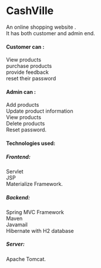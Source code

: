 # CashVille
An online shopping website . <br/>
It has both customer and admin end.<br/>

#### Customer can :
View products <br/>
purchase products <br/>
provide feedback <br/>
reset their password <br/>

#### Admin can :
Add products <br/>
Update product information <br/>
View products <br/>
Delete products <br/>
Reset password. <br/>

#### Technologies used: 
##### Frontend:
Servlet <br/> 
JSP <br/>
Materialize Framework. <br/>

##### Backend:
Spring MVC Framework <br/>
Maven <br/>
Javamail <br/>
Hibernate with H2 database <br/> 

##### Server:
Apache Tomcat. <br/>
